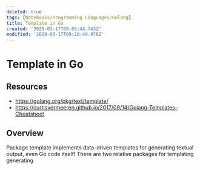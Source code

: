 ```yaml
---
deleted: true
tags: [Notebooks/Programming Languages/Golang]
title: Template in Go
created: '2020-03-17T08:05:44.743Z'
modified: '2020-03-17T09:20:49.976Z'
---
```


# Template in Go

## Resources

- https://golang.org/pkg/text/template/
- https://curtisvermeeren.github.io/2017/09/14/Golang-Templates-Cheatsheet

## Overview

Package template implements data-driven templates for generating textual output, even Go code itself! There are two relative packages for templating generating


